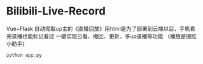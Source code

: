# Bilibili-Live-Record
Vue+Flask 自动爬取up主的《直播回放》用html是为了部署到云端以后，手机看完录播也能标记看过 一键实现已看、撤回、更新、多up录播等功能 （播放是提肛小助手） 
```
python app.py
```
